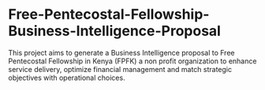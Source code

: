 # Free-Pentecostal-Fellowship-Business-Intelligence-Proposal
This project aims to generate a Business Intelligence proposal to Free Pentecostal Fellowship in Kenya (FPFK) a non profit organization to enhance service delivery, optimize financial management and match strategic objectives with operational choices.
